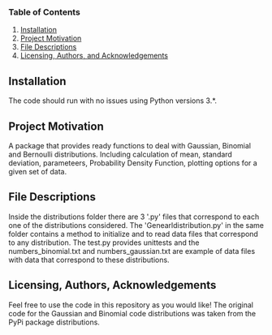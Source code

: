 
### Table of Contents

1. [Installation](#installation)
2. [Project Motivation](#motivation)
3. [File Descriptions](#files)
4. [Licensing, Authors, and Acknowledgements](#licensing)

## Installation <a name="installation"></a>

The code should run with no issues using Python versions 3.*.

## Project Motivation<a name="motivation"></a>

A package that provides ready functions to deal with Gaussian, Binomial and Bernoulli distributions. Including calculation of mean, standard deviation, parameteers, Probability Density Function, plotting options for a given set of data.

## File Descriptions <a name="files"></a>

Inside the distributions folder there are 3 '.py' files that correspond to each one of the distributions considered. The 'Genearldistribution.py' in the same folder contains a method to initialize and to read data files that correspond to any distribution. The test.py provides unittests and the numbers_binomial.txt and numbers_gaussian.txt are example of data files with data that correspond to these distributions.

## Licensing, Authors, Acknowledgements<a name="licensing"></a>

Feel free to use the code in this repository as you would like! 
The original code for the Gaussian and Binomial code distributions was taken from the PyPi package distributions. 

